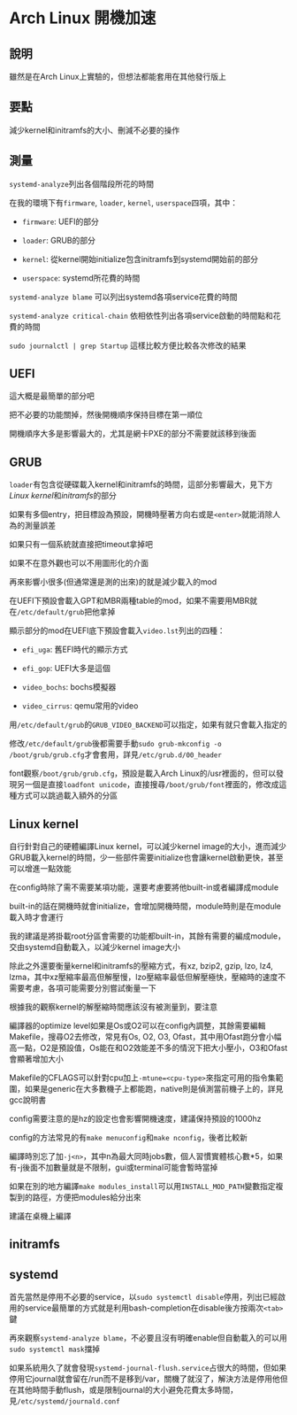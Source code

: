 # Arch Linux 開機加速

## 說明

雖然是在Arch Linux上實驗的，但想法都能套用在其他發行版上

## 要點

減少kernel和initramfs的大小、刪減不必要的操作

## 測量

```systemd-analyze```列出各個階段所花的時間

在我的環境下有```firmware```, ```loader```, ```kernel```, ```userspace```四項，其中：

* ```firmware```: UEFI的部分

* ```loader```: GRUB的部分

* ```kernel```: 從kernel開始initialize包含initramfs到systemd開始前的部分

* ```userspace```: systemd所花費的時間

```systemd-analyze blame``` 可以列出systemd各項service花費的時間

```systemd-analyze critical-chain``` 依相依性列出各項service啟動的時間點和花費的時間

```sudo journalctl | grep Startup``` 這樣比較方便比較各次修改的結果

## UEFI

這大概是最簡單的部分吧

把不必要的功能關掉，然後開機順序保持目標在第一順位

開機順序大多是影響最大的，尤其是網卡PXE的部分不需要就該移到後面

## GRUB

```loader```有包含從硬碟載入kernel和initramfs的時間，這部分影響最大，見下方*Linux kernel*和*initramfs*的部分

如果有多個entry，把目標設為預設，開機時壓著方向右或是```<enter>```就能消除人為的測量誤差

如果只有一個系統就直接把timeout拿掉吧

如果不在意外觀也可以不用圖形化的介面

再來影響小很多(但通常還是測的出來)的就是減少載入的mod

在UEFI下預設會載入GPT和MBR兩種table的mod，如果不需要用MBR就在```/etc/default/grub```把他拿掉

顯示部分的mod在UEFI底下預設會載入```video.lst```列出的四種：

* ```efi_uga```: 舊EFI時代的顯示方式

* ```efi_gop```: UEFI大多是這個

* ```video_bochs```: bochs模擬器

* ```video_cirrus```: qemu常用的video

用```/etc/default/grub```的```GRUB_VIDEO_BACKEND```可以指定，如果有就只會載入指定的

修改```/etc/default/grub```後都需要手動```sudo grub-mkconfig -o /boot/grub/grub.cfg```才會套用，詳見```/etc/grub.d/00_header```

font觀察```/boot/grub/grub.cfg```，預設是載入Arch Linux的/usr裡面的，但可以發現另一個是直接```loadfont unicode```，直接搜尋```/boot/grub/font```裡面的，修改成這種方式可以跳過載入額外的分區

## Linux kernel

自行針對自己的硬體編譯Linux kernel，可以減少kernel image的大小，進而減少GRUB載入kernel的時間，少一些部件需要initialize也會讓kernel啟動更快，甚至可以增進一點效能

在config時除了需不需要某項功能，還要考慮要將他built-in或者編譯成module

built-in的話在開機時就會initialize，會增加開機時間，module時則是在module載入時才會運行

我的建議是將掛載root分區會需要的功能都built-in，其餘有需要的編成module，交由systemd自動載入，以減少kernel image大小

除此之外還要衡量kernel和initramfs的壓縮方式，有xz, bzip2, gzip, lzo, lz4, lzma，其中xz壓縮率最高但解壓慢，lzo壓縮率最低但解壓極快，壓縮時的速度不需要考慮，各項可能需要分別嘗試衡量一下

根據我的觀察kernel的解壓縮時間應該沒有被測量到，要注意

編譯器的optimize level如果是Os或O2可以在config內調整，其餘需要編輯Makefile，搜尋O2去修改，常見有Os, O2, O3, Ofast，其中用Ofast跑分會小幅高一點，O2是預設值，Os能在和O2效能差不多的情況下把大小壓小，O3和Ofast會顯著增加大小

Makefile的CFLAGS可以針對cpu加上```-mtune=<cpu-type>```來指定可用的指令集範圍，如果是generic在大多數機子上都能跑，native則是偵測當前機子上的，詳見gcc說明書

config需要注意的是hz的設定也會影響開機速度，建議保持預設的1000hz

config的方法常見的有```make menuconfig```和```make nconfig```，後者比較新

編譯時別忘了加```-j<n>```，其中n為最大同時jobs數，個人習慣實體核心數\*5，如果有-j後面不加數量就是不限制，gui或terminal可能會暫時當掉

如果在別的地方編譯```make modules_install```可以用```INSTALL_MOD_PATH```變數指定複製到的路徑，方便把modules給分出來

建議在桌機上編譯

## initramfs

## systemd

首先當然是停用不必要的service，以```sudo systemctl disable```停用，列出已經啟用的service最簡單的方式就是利用bash-completion在disable後方按兩次```<tab>```鍵

再來觀察```systemd-analyze blame```，不必要且沒有明確enable但自動載入的可以用```sudo systemctl mask```擋掉

如果系統用久了就會發現```systemd-journal-flush.service```占很大的時間，但如果停用它journal就會留在/run而不是移到/var，關機了就沒了，解決方法是停用他但在其他時間手動flush，或是限制journal的大小避免花費太多時間，見```/etc/systemd/journald.conf```
